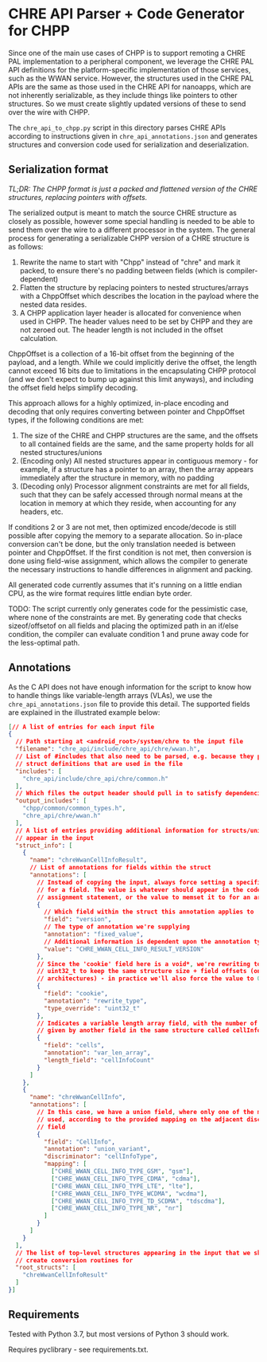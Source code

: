 # CHRE API Parser + Code Generator for CHPP

Since one of the main use cases of CHPP is to support remoting a CHRE PAL
implementation to a peripheral component, we leverage the CHRE PAL API
definitions for the platform-specific implementation of those services, such
as the WWAN service. However, the structures used in the CHRE PAL APIs are the
same as those used in the CHRE API for nanoapps, which are not inherently
serializable, as they include things like pointers to other structures. So we
must create slightly updated versions of these to send over the wire with CHPP.

The `chre_api_to_chpp.py` script in this directory parses CHRE APIs according
to instructions given in `chre_api_annotations.json` and generates structures
and conversion code used for serialization and deserialization.

## Serialization format

_TL;DR: The CHPP format is just a packed and flattened version of the CHRE
structures, replacing pointers with offsets._

The serialized output is meant to match the source CHRE structure as closely as
possible, however some special handling is needed to be able to send them over
the wire to a different processor in the system. The general process for
 generating a serializable CHPP version of a CHRE structure is as follows:

 1. Rewrite the name to start with "Chpp" instead of "chre" and mark it packed,
    to ensure there's no padding between fields (which is compiler-dependent)
 1. Flatten the structure by replacing pointers to nested structures/arrays with
    a ChppOffset which describes the location in the payload where the nested
    data resides.
 1. A CHPP application layer header is allocated for convenience when used in
    CHPP. The header values need to be set by CHPP and they are not zeroed out.
    The header length is not included in the offset calculation.

ChppOffset is a collection of a 16-bit offset from the beginning of the payload,
and a length. While we could implicitly derive the offset, the length cannot
exceed 16 bits due to limitations in the encapsulating CHPP protocol
(and we don't expect to bump up against this limit anyways), and including the
offset field helps simplify decoding.

This approach allows for a highly optimized, in-place encoding and decoding that
only requires converting between pointer and ChppOffset types, if the following
conditions are met:

 1. The size of the CHRE and CHPP structures are the same, and the offsets to
    all contained fields are the same, and the same property holds for all
    nested structures/unions
 1. (Encoding only) All nested structures appear in contiguous memory - for
    example, if a structure has a pointer to an array, then the array appears
    immediately after the structure in memory, with no padding
 1. (Decoding only) Processor alignment constraints are met for all fields, such
    that they can be safely accessed through normal means at the location in
    memory at which they reside, when accounting for any headers, etc.

If conditions 2 or 3 are not met, then optimized encode/decode is still possible
after copying the memory to a separate allocation. So in-place conversion can't
be done, but the only translation needed is between pointer and ChppOffset. If
the first condition is not met, then conversion is done using field-wise
assignment, which allows the compiler to generate the necessary instructions to
handle differences in alignment and packing.

All generated code currently assumes that it's running on a little endian CPU,
as the wire format requires little endian byte order.

TODO: The script currently only generates code for the pessimistic case, where
none of the constraints are met. By generating code that checks sizeof/offsetof
on all fields and placing the optimized path in an if/else condition, the
compiler can evaluate condition 1 and prune away code for the less-optimal path.

## Annotations

As the C API does not have enough information for the script to know how to
handle things like variable-length arrays (VLAs), we use the
`chre_api_annotations.json` file to provide this detail. The supported fields
 are explained in the illustrated example below:

```json
[// A list of entries for each input file
{
  // Path starting at <android_root>/system/chre to the input file
  "filename": "chre_api/include/chre_api/chre/wwan.h",
  // List of #includes that also need to be parsed, e.g. because they provide
  // struct definitions that are used in the file
  "includes": [
    "chre_api/include/chre_api/chre/common.h"
  ],
  // Which files the output header should pull in to satisfy dependencies
  "output_includes": [
    "chpp/common/common_types.h",
    "chre_api/chre/wwan.h"
  ],
  // A list of entries providing additional information for structs/unions that
  // appear in the input
  "struct_info": [
    {
      "name": "chreWwanCellInfoResult",
      // List of annotations for fields within the struct
      "annotations": [
        // Instead of copying the input, always force setting a specific value
        // for a field. The value is whatever should appear in the code for the
        // assignment statement, or the value to memset it to for an array type.
        {
          // Which field within the struct this annotation applies to
          "field": "version",
          // The type of annotation we're supplying
          "annotation": "fixed_value",
          // Additional information is dependent upon the annotation type
          "value": "CHRE_WWAN_CELL_INFO_RESULT_VERSION"
        },
        // Since the 'cookie' field here is a void*, we're rewriting to a
        // uint32_t to keep the same structure size + field offsets (on 32-bit
        // architectures) - in practice we'll also force the value to 0
        {
          "field": "cookie",
          "annotation": "rewrite_type",
          "type_override": "uint32_t"
        },
        // Indicates a variable length array field, with the number of elements
        // given by another field in the same structure called cellInfoCount
        {
          "field": "cells",
          "annotation": "var_len_array",
          "length_field": "cellInfoCount"
        }
      ]
    },
    {
      "name": "chreWwanCellInfo",
      "annotations": [
        // In this case, we have a union field, where only one of the members is
        // used, according to the provided mapping on the adjacent discriminator
        // field
        {
          "field": "CellInfo",
          "annotation": "union_variant",
          "discriminator": "cellInfoType",
          "mapping": [
            ["CHRE_WWAN_CELL_INFO_TYPE_GSM", "gsm"],
            ["CHRE_WWAN_CELL_INFO_TYPE_CDMA", "cdma"],
            ["CHRE_WWAN_CELL_INFO_TYPE_LTE", "lte"],
            ["CHRE_WWAN_CELL_INFO_TYPE_WCDMA", "wcdma"],
            ["CHRE_WWAN_CELL_INFO_TYPE_TD_SCDMA", "tdscdma"],
            ["CHRE_WWAN_CELL_INFO_TYPE_NR", "nr"]
          ]
        }
      ]
    }
  ],
  // The list of top-level structures appearing in the input that we should
  // create conversion routines for
  "root_structs": [
    "chreWwanCellInfoResult"
  ]
}]
```

## Requirements

Tested with Python 3.7, but most versions of Python 3 should work.

Requires pyclibrary - see requirements.txt.
